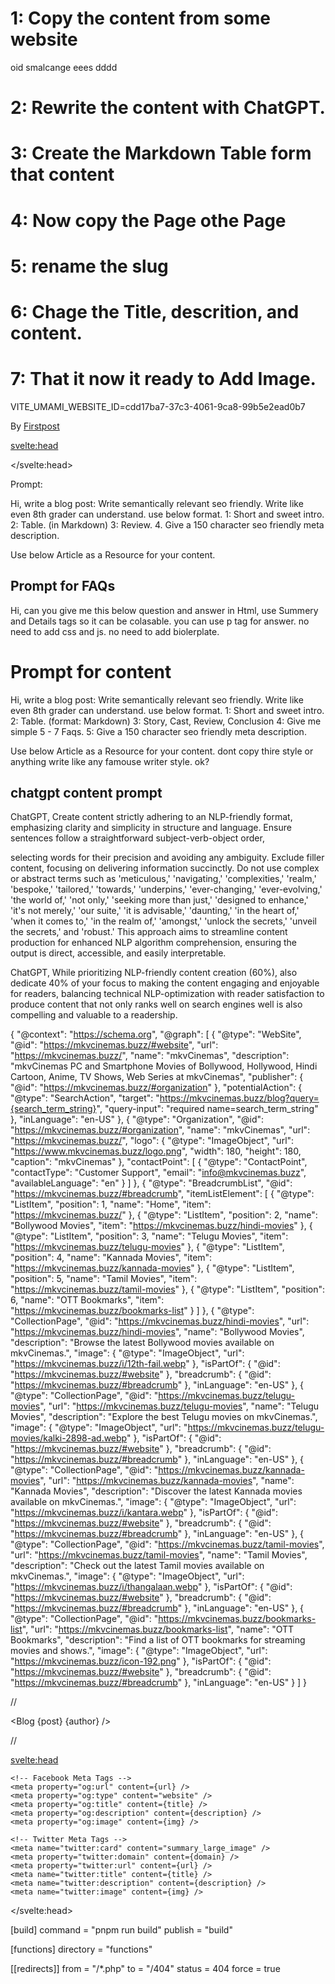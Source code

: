 # 1: Copy the content from some website
oid
smalcange
eees
dddd
# 2: Rewrite the content with ChatGPT.

# 3: Create the Markdown Table form that content

# 4: Now copy the Page othe Page

# 5: rename the slug

# 6: Chage the Title, descrition, and content.

# 7: That it now it ready to Add Image.

VITE_UMAMI_WEBSITE_ID=cdd17ba7-37c3-4061-9ca8-99b5e2ead0b7

<script>const theme=localStorage.getItem("theme");("dark"===theme||!theme&&window.matchMedia("(prefers-color-scheme: dark)").matches)&&document.documentElement.classList.add("dark");</script>

By [Firstpost](https://www.firstpost.com/tech/news-analysis/hbos-mockumentary-silicon-valley-finds-fans-tech-3652309.html)

<svelte:head>

<script type="application/ld+json">{"@context":"https://schema.org","@graph":[{"@type":"WebSite","@id":"https://mkvcinemas.buzz/#website","url":"https://mkvcinemas.buzz/","name":"mkvCinemas","description":"mkvCinemas PC and Smartphone Movies of Bollywood, Hollywood, Hindi Cartoon, Anime, TV Shows, Web Series at mkvCinemas","publisher":{"@id":"https://mkvcinemas.buzz/#organization"},"potentialAction":{"@type":"SearchAction","target":"https://mkvcinemas.buzz/blog?query={search_term_string}","query-input":"required name=search_term_string"},"inLanguage":"en-US"},{"@type":"Organization","@id":"https://mkvcinemas.buzz/#organization","name":"mkvCinemas","url":"https://mkvcinemas.buzz/","logo":{"@type":"ImageObject","url":"https://www.mkvcinemas.buzz/logo.png","width":180,"height":180,"caption":"mkvCinemas"},"contactPoint":[{"@type":"ContactPoint","contactType":"Customer Support","email":"info@mkvcinemas.buzz","availableLanguage":"en"}]},{"@type":"BreadcrumbList","@id":"https://mkvcinemas.buzz/#breadcrumb","itemListElement":[{"@type":"ListItem","position":1,"name":"Home","item":"https://mkvcinemas.buzz/"},{"@type":"ListItem","position":2,"name":"Bollywood Movies","item":"https://mkvcinemas.buzz/hindi-movies"},{"@type":"ListItem","position":3,"name":"Telugu Movies","item":"https://mkvcinemas.buzz/telugu-movies"},{"@type":"ListItem","position":4,"name":"Kannada Movies","item":"https://mkvcinemas.buzz/kannada-movies"},{"@type":"ListItem","position":5,"name":"Tamil Movies","item":"https://mkvcinemas.buzz/tamil-movies"},{"@type":"ListItem","position":6,"name":"OTT Bookmarks","item":"https://mkvcinemas.buzz/bookmarks-list"}]}]}</script>

</svelte:head>

Prompt:

Hi, write a blog post: Write semantically relevant seo friendly. Write like even 8th grader can understand. use below format.
1: Short and sweet intro.
2: Table. (in Markdown)
3: Review. 4. Give a 150 character seo friendly meta description.

Use below Article as a Resource for your content.

## Prompt for FAQs
Hi, can you give me this below question and answer in Html, use Summery and Details tags so it can be colasable. you can use p tag for answer. no need to add css and js. no need to add biolerplate.

# Prompt for content

Hi, write a blog post: Write semantically relevant seo friendly. Write like even 8th grader can understand. use below format.
1: Short and sweet intro.
2: Table. (format: Markdown)
3: Story, Cast, Review, Conclusion
4: Give me simple 5 - 7 Faqs. 
5: Give a 150 character seo friendly meta description.

Use below Article as a Resource for your content. dont copy thire style or anything write like any famouse writer style. ok?

## chatgpt content prompt

ChatGPT, Create content strictly adhering to an NLP-friendly format, emphasizing clarity and simplicity in structure and language. Ensure sentences follow a straightforward subject-verb-object order,

selecting words for their precision and avoiding any ambiguity. Exclude filler content, focusing on delivering information succinctly. Do not use complex or abstract terms such as 'meticulous,' 'navigating,' 'complexities,' 'realm,' 'bespoke,' 'tailored,' 'towards,' 'underpins,' 'ever-changing,' 'ever-evolving,' 'the world of,' 'not only,' 'seeking more than just,' 'designed to enhance,' 'it's not merely,' 'our suite,' 'it is advisable,' 'daunting,' 'in the heart of,' 'when it comes to,' 'in the realm of,' 'amongst,' 'unlock the secrets,' 'unveil the secrets,' and 'robust.' This approach aims to streamline content production for enhanced NLP algorithm comprehension, ensuring the output is direct, accessible, and easily interpretable.


ChatGPT, While prioritizing NLP-friendly content creation (60%), also dedicate 40% of your focus to making the content engaging and enjoyable for readers, balancing technical NLP-optimization with reader satisfaction to produce content that not only ranks well on search engines well is also compelling and valuable to a readership.


{
"@context": "https://schema.org",
"@graph": [
{
"@type": "WebSite",
"@id": "https://mkvcinemas.buzz/#website",
"url": "https://mkvcinemas.buzz/",
"name": "mkvCinemas",
"description": "mkvCinemas PC and Smartphone Movies of Bollywood, Hollywood, Hindi Cartoon, Anime, TV Shows, Web Series at mkvCinemas",
"publisher": {
"@id": "https://mkvcinemas.buzz/#organization"
},
"potentialAction": {
"@type": "SearchAction",
"target": "https://mkvcinemas.buzz/blog?query={search_term_string}",
"query-input": "required name=search_term_string"
},
"inLanguage": "en-US"
},
{
"@type": "Organization",
"@id": "https://mkvcinemas.buzz/#organization",
"name": "mkvCinemas",
"url": "https://mkvcinemas.buzz/",
"logo": {
"@type": "ImageObject",
"url": "https://www.mkvcinemas.buzz/logo.png",
"width": 180,
"height": 180,
"caption": "mkvCinemas"
},
"contactPoint": [
{
"@type": "ContactPoint",
"contactType": "Customer Support",
"email": "info@mkvcinemas.buzz",
"availableLanguage": "en"
}
]
},
{
"@type": "BreadcrumbList",
"@id": "https://mkvcinemas.buzz/#breadcrumb",
"itemListElement": [
{
"@type": "ListItem",
"position": 1,
"name": "Home",
"item": "https://mkvcinemas.buzz/"
},
{
"@type": "ListItem",
"position": 2,
"name": "Bollywood Movies",
"item": "https://mkvcinemas.buzz/hindi-movies"
},
{
"@type": "ListItem",
"position": 3,
"name": "Telugu Movies",
"item": "https://mkvcinemas.buzz/telugu-movies"
},
{
"@type": "ListItem",
"position": 4,
"name": "Kannada Movies",
"item": "https://mkvcinemas.buzz/kannada-movies"
},
{
"@type": "ListItem",
"position": 5,
"name": "Tamil Movies",
"item": "https://mkvcinemas.buzz/tamil-movies"
},
{
"@type": "ListItem",
"position": 6,
"name": "OTT Bookmarks",
"item": "https://mkvcinemas.buzz/bookmarks-list"
}
]
},
{
"@type": "CollectionPage",
"@id": "https://mkvcinemas.buzz/hindi-movies",
"url": "https://mkvcinemas.buzz/hindi-movies",
"name": "Bollywood Movies",
"description": "Browse the latest Bollywood movies available on mkvCinemas.",
"image": {
"@type": "ImageObject",
"url": "https://mkvcinemas.buzz/i/12th-fail.webp"
},
"isPartOf": {
"@id": "https://mkvcinemas.buzz/#website"
},
"breadcrumb": {
"@id": "https://mkvcinemas.buzz/#breadcrumb"
},
"inLanguage": "en-US"
},
{
"@type": "CollectionPage",
"@id": "https://mkvcinemas.buzz/telugu-movies",
"url": "https://mkvcinemas.buzz/telugu-movies",
"name": "Telugu Movies",
"description": "Explore the best Telugu movies on mkvCinemas.",
"image": {
"@type": "ImageObject",
"url": "https://mkvcinemas.buzz/telugu-movies/kalki-2898-ad.webp"
},
"isPartOf": {
"@id": "https://mkvcinemas.buzz/#website"
},
"breadcrumb": {
"@id": "https://mkvcinemas.buzz/#breadcrumb"
},
"inLanguage": "en-US"
},
{
"@type": "CollectionPage",
"@id": "https://mkvcinemas.buzz/kannada-movies",
"url": "https://mkvcinemas.buzz/kannada-movies",
"name": "Kannada Movies",
"description": "Discover the latest Kannada movies available on mkvCinemas.",
"image": {
"@type": "ImageObject",
"url": "https://mkvcinemas.buzz/i/kantara.webp"
},
"isPartOf": {
"@id": "https://mkvcinemas.buzz/#website"
},
"breadcrumb": {
"@id": "https://mkvcinemas.buzz/#breadcrumb"
},
"inLanguage": "en-US"
},
{
"@type": "CollectionPage",
"@id": "https://mkvcinemas.buzz/tamil-movies",
"url": "https://mkvcinemas.buzz/tamil-movies",
"name": "Tamil Movies",
"description": "Check out the latest Tamil movies available on mkvCinemas.",
"image": {
"@type": "ImageObject",
"url": "https://mkvcinemas.buzz/i/thangalaan.webp"
},
"isPartOf": {
"@id": "https://mkvcinemas.buzz/#website"
},
"breadcrumb": {
"@id": "https://mkvcinemas.buzz/#breadcrumb"
},
"inLanguage": "en-US"
},
{
"@type": "CollectionPage",
"@id": "https://mkvcinemas.buzz/bookmarks-list",
"url": "https://mkvcinemas.buzz/bookmarks-list",
"name": "OTT Bookmarks",
"description": "Find a list of OTT bookmarks for streaming movies and shows.",
"image": {
"@type": "ImageObject",
"url": "https://mkvcinemas.buzz/icon-192.png"
},
"isPartOf": {
"@id": "https://mkvcinemas.buzz/#website"
},
"breadcrumb": {
"@id": "https://mkvcinemas.buzz/#breadcrumb"
},
"inLanguage": "en-US"
}
]
}

//

<script>
	import Head from '$lib/components/layout/Head.svelte';
	import Blog from '$lib/components/Blog.svelte';
	import Comments from '$lib/components/comment/index.svelte';
	import { page } from '$app/stores';

	export let data;
	const post = data.post;
	const author = data.author;
	const description = post.description || post.summary;

	// Dynamically get the current page URL
	$: currentUrl = $page.url?.href || '';

	// Define title and img based on post data or defaults
	let title = post.title || 'Mkvcinemas';
	let img = post.image; // Adjust as needed for your image URL
</script>

<!-- Pass the current page URL to the Head component -->
<Head {title} {description} url={currentUrl} />

<Blog {post} {author} />

//

<script>
	import { config } from '$lib/config';

	export let title = 'MkvCinemas.com - Watch Movies On mkvcinemas🍿';
	export let description = config.description;
	export let author = config.author;
	export let url = config.siteUrl; // Fallback to a default site URL if `url` is not provided
	export let domain = config.domain;
	export let rtl = false;

	// Ensure `url` exists before performing any operations
	$: titleFromUrl = url ? url.split('/').pop().replace('-', ' ') : title;
	export let img = `${url}/og?message=${rtl ? titleFromUrl : title}`;
</script>

<svelte:head>

<title>{title} | {config.title}</title>
<meta name="description" content={description} />
<link rel="canonical" href={url} />
<meta
		name="keywords"
		content="{title}, mkvcinemas, mkvcinemas movies, mkvcinemas.com, mkvcinemas i, mkv cinemas, mkvcinemas movies, mkvcinemas in, mkvcinemas app, mkvcinemas mkv, mkvcinemas mkv 2024"
	/>
<meta name="author" content={author} />

    <!-- Facebook Meta Tags -->
    <meta property="og:url" content={url} />
    <meta property="og:type" content="website" />
    <meta property="og:title" content={title} />
    <meta property="og:description" content={description} />
    <meta property="og:image" content={img} />

    <!-- Twitter Meta Tags -->
    <meta name="twitter:card" content="summary_large_image" />
    <meta property="twitter:domain" content={domain} />
    <meta property="twitter:url" content={url} />
    <meta name="twitter:title" content={title} />
    <meta name="twitter:description" content={description} />
    <meta name="twitter:image" content={img} />

</svelte:head>

[build]
command = "pnpm run build"
publish = "build"

[functions]
directory = "functions"

[[redirects]]
from = "/\*.php"
to = "/404"
status = 404
force = true
